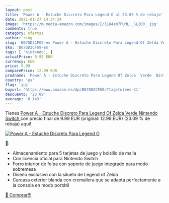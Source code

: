 ```yaml
---
layout: post
title: 'Power A - Estuche Discreto Para Legend O al 23.09 % de rebaja'
date: 2021-01-27 14:34:34
image: 'https://m.media-amazon.com/images/I/3184sm7PUML._SL200_.jpg'
comments: true
category: ofertas
author: ring
slug: 'B07GD2CFG9-es Power A - Estuche Discreto Para Legend Of Zelda Verde...'
sku: 'B07GD2CFG9-es'
tags: [ 'nintendo', ]
actualPrice: 9.99 EUR
currency: EUR
price: 9.99
comparePrice: 12.99 EUR
prodname: 'Power A - Estuche Discreto Para Legend Of Zelda  Verde  Nintendo Switch '
country: 'es'
flag: '🇪🇸'
buyurl: 'https://www.amazon.es/dp/B07GD2CFG9/?tag=tolees-21'
descuento: '23.09'
average: '8.143'
---
```


Tienes [Power A - Estuche Discreto Para Legend Of Zelda  Verde  Nintendo Switch ](https://www.amazon.es/dp/B07GD2CFG9/?tag=tolees-21) con precio final de  9.99 EUR (original: 12.99 EUR) (23.09 %  de rebaja) aqui!

[![Power A - Estuche Discreto Para Legend O](https://m.media-amazon.com/images/I/3184sm7PUML._SL200_.jpg)](https://www.amazon.es/dp/B07GD2CFG9/?tag=tolees-21)

🔎:

- Almacenamiento para 5 tarjetas de juego y bolsillo de malla
- Con licencia oficial para Nintendo Switch
- Forro interior de felpa con soporte de juego integrado para modo sobremesa
- Diseño exclusivo con la silueta de Legend of Zelda
- Carcasa exterior blanda con cremallera que se adapta perfectamente a la consola en modo portátil

[🛒 Comprar!!!](https://www.amazon.es/dp/B07GD2CFG9/?tag=tolees-21)
